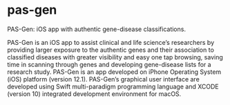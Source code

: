 # pas-gen
PAS-Gen: iOS app with authentic gene-disease classifications.

PAS-Gen is an iOS app to assist clinical and life science’s researchers by providing larger exposure to the authentic genes and their association to classified diseases with greater visibility and easy one tap browsing, saving time in scanning through genes and developing gene-disease lists for a research study. PAS-Gen is an app developed on iPhone Operating System (iOS) platform (version 12.1). PAS-Gen’s graphical user interface are developed using Swift multi-paradigm programming language and XCODE (version 10) integrated development environment for macOS. 
